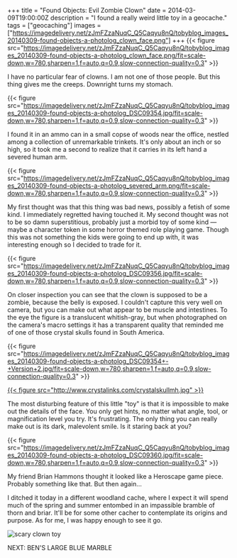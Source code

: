 +++
title = "Found Objects: Evil Zombie Clown"
date = 2014-03-09T19:00:00Z
description = "I found a really weird little toy in a geocache."
tags = ["geocaching"]
images = ["https://imagedelivery.net/zJmFZzaNuqC_Q5Caqyu8nQ/tobyblog_images_20140309-found-objects-a-photolog_clown_face.png"]
+++
{{< figure src="https://imagedelivery.net/zJmFZzaNuqC_Q5Caqyu8nQ/tobyblog_images_20140309-found-objects-a-photolog_clown_face.png/fit=scale-down,w=780,sharpen=1,f=auto,q=0.9,slow-connection-quality=0.3" >}}

I have no particular fear of clowns. I am not one of those people. But this thing gives me the creeps. Downright turns my stomach.

<!--more-->

{{< figure src="https://imagedelivery.net/zJmFZzaNuqC_Q5Caqyu8nQ/tobyblog_images_20140309-found-objects-a-photolog_DSC09354.jpg/fit=scale-down,w=780,sharpen=1,f=auto,q=0.9,slow-connection-quality=0.3" >}}

I found it in an ammo can in a small copse of woods near the office, nestled among a collection of unremarkable trinkets. It's only about an inch or so high, so it took me a second to realize that it carries in its left hand a severed human arm.

{{< figure src="https://imagedelivery.net/zJmFZzaNuqC_Q5Caqyu8nQ/tobyblog_images_20140309-found-objects-a-photolog_severed_arm.png/fit=scale-down,w=780,sharpen=1,f=auto,q=0.9,slow-connection-quality=0.3" >}}

My first thought was that this thing was bad news, possibly a fetish of some kind. I immediately regretted having touched it. My second thought was not to be so damn superstitious, probably just a morbid toy of some kind — maybe a character token in some horror themed role playing game. Though this was not something the kids were going to end up with, it was interesting enough so I decided to trade for it.

{{< figure src="https://imagedelivery.net/zJmFZzaNuqC_Q5Caqyu8nQ/tobyblog_images_20140309-found-objects-a-photolog_DSC09356.jpg/fit=scale-down,w=780,sharpen=1,f=auto,q=0.9,slow-connection-quality=0.3" >}}

On closer inspection you can see that the clown is supposed to be a zombie, because the belly is exposed. I couldn't capture this very well on camera, but you can make out what appear to be muscle and intestines. To the eye the figure is a translucent whitish-gray, but when photographed on the camera's macro settings it has a transparent quality that reminded me of one of those crystal skulls found in South America.

{{< figure src="https://imagedelivery.net/zJmFZzaNuqC_Q5Caqyu8nQ/tobyblog_images_20140309-found-objects-a-photolog_DSC09354+-+Version+2.jpg/fit=scale-down,w=780,sharpen=1,f=auto,q=0.9,slow-connection-quality=0.3" >}}

[{{< figure src="http://www.crystalinks.com/crystalskullmh.jpg" >}}](http://www.crystalinks.com/crystalskulls.html) 

The most disturbing feature of this little "toy" is that it is impossible to make out the details of the face. You only get hints, no matter what angle, tool, or magnification level you try. It's frustrating. The only thing you can really make out is its dark, malevolent smile. Is it staring back at you?

{{< figure src="https://imagedelivery.net/zJmFZzaNuqC_Q5Caqyu8nQ/tobyblog_images_20140309-found-objects-a-photolog_DSC09360.jpg/fit=scale-down,w=780,sharpen=1,f=auto,q=0.9,slow-connection-quality=0.3" >}}

My friend Brian Hammons thought it looked like a Heroscape game piece. Probably something like that. But then again…

I ditched it today in a different woodland cache, where I expect it will spend much of the spring and summer entombed in an impassible bramble of thorn and briar. It'll be for some other cacher to contemplate its origins and purpose. As for me, I was happy enough to see it go.

![scary clown toy](https://imagedelivery.net/zJmFZzaNuqC_Q5Caqyu8nQ/tobyblog_images_20140309-found-objects-a-photolog_200.gif/fit=scale-down,w=780,sharpen=1,f=auto,q=0.9,slow-connection-quality=0.3)

NEXT: BEN'S LARGE BLUE MARBLE
